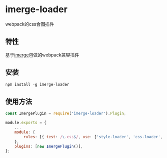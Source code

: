 imerge-loader
======
webpack的css合图插件

## 特性

基于[imerge](https://www.npmjs.com/package/imerge)包做的webpack兼容插件

## 安装

```js
npm install -g imerge-loader
```

## 使用方法

``` js
const ImergePlugin = require('imerge-loader').Plugin;

module.exports = {
    ...
    module: {
        rules: [{ test: /\.css$/, use: ['style-loader', 'css-loader', 'imerge-loader'] }],
    },
    plugins: [new ImergePlugin()],
};
```

